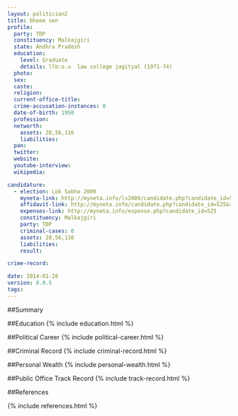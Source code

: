 ```yaml
---
layout: politician2
title: bheem sen
profile: 
  party: TDP
  constituency: Malkajgiri
  state: Andhra Pradesh
  education: 
    level: Graduate
    details: llb:o.u  law college jagityal (1971-74)
  photo: 
  sex: 
  caste: 
  religion: 
  current-office-title: 
  crime-accusation-instances: 0
  date-of-birth: 1950
  profession: 
  networth: 
    assets: 28,56,116
    liabilities: 
  pan: 
  twitter: 
  website: 
  youtube-interview: 
  wikipedia: 

candidature: 
  - election: Lok Sabha 2009
    myneta-link: http://myneta.info/ls2009/candidate.php?candidate_id=525
    affidavit-link: http://myneta.info/candidate.php?candidate_id=525&scan=original
    expenses-link: http://myneta.info/expense.php?candidate_id=525
    constituency: Malkajgiri 
    party: TDP
    criminal-cases: 0
    assets: 28,56,116
    liabilities: 
    result:  

crime-record: 

date: 2014-01-28
version: 0.0.5
tags: 
---
```

##Summary


##Education
{% include education.html %}


##Political Career
{% include political-career.html %}


##Criminal Record
{% include criminal-record.html %}


##Personal Wealth
{% include personal-wealth.html %}


##Public Office Track Record
{% include track-record.html %}


##References


{% include references.html %}